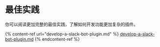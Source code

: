 # 最佳实践

你可以阅读更加完整的最佳实践，了解如何开发功能更加复杂的插件。

{% content-ref url="develop-a-slack-bot-plugin.md" %}
[develop-a-slack-bot-plugin.md](develop-a-slack-bot-plugin.md)
{% endcontent-ref %}

